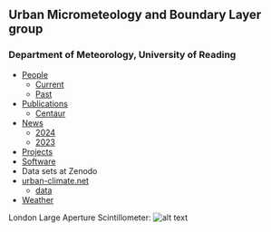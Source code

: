 ## Urban Micrometeology and Boundary Layer group 
### Department of Meteorology, University of Reading


- [People](https://suegrimmond.github.io/People)
  - [Current](https://suegrimmond.github.io/People#current-group-members)
  - [Past](https://suegrimmond.github.io/People#past-group-members-reading)
- [Publications](https://suegrimmond.github.io/Publications)
     - [Centaur](https://centaur.reading.ac.uk/view/creators/90005257.html)
- [News](https://suegrimmond.github.io/News)
     - [2024](https://suegrimmond.github.io/News#2024)
     - [2023](https://suegrimmond.github.io/News#2023)
- [Projects](https://suegrimmond.github.io/Projects)
- [Software](https://urban-meteorology-reading.github.io/)
- Data sets at Zenodo
- [urban-climate.net](https://www.urban-climate.net/content/)
     - [data](https://suegrimmond.github.io/urban-climate/data.html)
- [Weather](https://suegrimmond.github.io/Weather)

London Large Aperture Scintillometer:
![alt text](https://suegrimmond.github.io/images/banner1.jpg "London LAS")